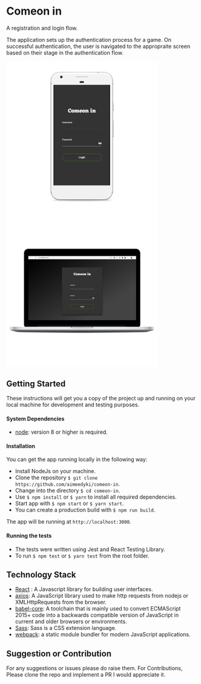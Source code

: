 # Comeon in
A registration and login flow.

The application sets up the authentication process for a game. On successful authentication, the user is navigated to the appropraite screen based on their stage in the authentication flow.

<p float="left">
  <img alt="mobile view"  src="/screenshots/mobile.png" width="400" />
  <img alt="laptop view"  src="screenshots/laptop.png" width="400" /> 
</p>

## Getting Started

These instructions will get you a copy of the project up and running on your local machine for development and testing purposes.

#### System Dependencies

- [node](https://nodejs.org/en/download/): version 8 or higher is required.

#### Installation

You can get the app running locally in the following way:
- Install NodeJs on your machine.
- Clone the repository `$ git clone https://github.com/aimeedyki/comeon-in`.
- Change into the directory `$ cd comeon-in`.
- Use `$ npm install` or `$ yarn` to install all required dependencies.
- Start app with `$ npm start` or `$ yarn start`.
- You can create a production build with `$ npm run build`.

The app will be running at `http://localhost:3000`.

#### Running the tests

- The tests were written using Jest and React Testing Library.
- To run `$ npm test` or `$ yarn test`  from the root folder.

## Technology Stack

- [React](https://www.npmjs.com/package/react) : A Javascript library for building user interfaces.
- [axios](https://www.npmjs.com/package/axios): A JavaScript library used to make http requests from nodejs or XMLHttpRequests from the browser.
- [babel-core](https://www.npmjs.com/package/@babel/core): A toolchain that is mainly used to convert ECMAScript 2015+ code into a backwards compatible version of JavaScript in current and older browsers or environments.
- [Sass](https://sass-lang.com/): Sass is a CSS extension language.
- [webpack](https://webpack.js.org/): a static module bundler for modern JavaScript applications.


## Suggestion or Contribution
For any suggestions or issues please do raise them. For Contributions, Please clone the repo and implement a PR I would appreciate it.

